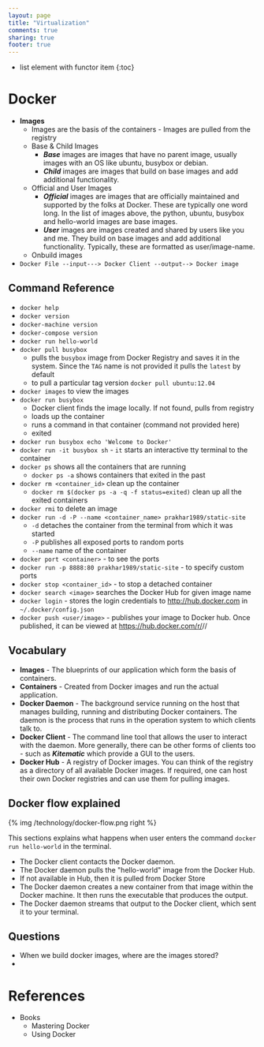 ```yaml
---
layout: page
title: "Virtualization"
comments: true
sharing: true
footer: true
---
```


* list element with functor item
{:toc}


# Docker

* __Images__
	* Images are the basis of the containers - Images are pulled from the registry
	* Base & Child Images
		* ***Base*** images are images that have no parent image, usually images with an OS like ubuntu, busybox or debian.
		* ***Child*** images are images that build on base images and add additional functionality.
	* Official and User Images
		* ***Official*** images are images that are officially maintained and supported by the folks at Docker. These are typically one word long. In the list of images above, the python, ubuntu, busybox and hello-world images are base images.
		* ***User*** images are images created and shared by users like you and me. They build on base images and add additional functionality. Typically, these are formatted as user/image-name.
	* Onbuild images
* `Docker File --input---> Docker Client --output--> Docker image`

## Command Reference

* `docker help`
* `docker version`
* `docker-machine version`
* `docker-compose version`
* `docker run hello-world`
* `docker pull busybox`
	* pulls the `busybox` image from Docker Registry and saves it in the system. Since the `TAG` name is not provided it pulls the `latest` by default
	* to pull a particular tag version `docker pull ubuntu:12.04`
* `docker images` to view the images
* `docker run busybox`
	* Docker client finds the image locally. If not found, pulls from registry
	* loads up the container
	* runs a command in that container (command not provided here)
	* exited
* `docker run busybox echo 'Welcome to Docker'`
* `docker run -it busybox sh` - `it` starts an interactive tty terminal to the container
* `docker ps` shows all the containers that are running
	* `docker ps -a` shows containers that exited in the past
* `docker rm <container_id>` clean up the container
	* `docker rm $(docker ps -a -q -f status=exited)` clean up all the exited containers
* `docker rmi` to delete an image
* `docker run -d -P --name <container_name> prakhar1989/static-site`
	* `-d` detaches the container from the terminal from which it was started
	* `-P` publishes all exposed ports to random ports
	* `--name` name of the container
* `docker port <container>` - to see the ports
* `docker run -p 8888:80 prakhar1989/static-site` - to specify custom ports
* `docker stop <container_id>` - to stop a detached container
* `docker search <image>` searches the Docker Hub for given image name
* `docker login` - stores the login credentials to http://hub.docker.com in `~/.docker/config.json`
* `docker push <user/image>` - publishes your image to Docker hub. Once published, it can be viewed at https://hub.docker.com/r/<user>/<image>/

## Vocabulary

* __Images__ - The blueprints of our application which form the basis of containers.
* __Containers__ - Created from Docker images and run the actual application.
* __Docker Daemon__ - The background service running on the host that manages building, running and distributing Docker containers. The daemon is the process that runs in the operation system to which clients talk to.
* __Docker Client__ - The command line tool that allows the user to interact with the daemon. More generally, there can be other forms of clients too - such as ***Kitematic*** which provide a GUI to the users.
* __Docker Hub__ - A registry of Docker images. You can think of the registry as a directory of all available Docker images. If required, one can host their own Docker registries and can use them for pulling images.

## Docker flow explained

{% img /technology/docker-flow.png right %}

This sections explains what happens when user enters the command `docker run hello-world` in the terminal.

* The Docker client contacts the Docker daemon.
* The Docker daemon pulls the "hello-world" image from the Docker Hub. 
* If not available in Hub, then it is pulled from Docker Store
* The Docker daemon creates a new container from that image within the Docker machine. It then runs the executable that produces the output.
* The Docker daemon streams that output to the Docker client, which sent it to your terminal.

## Questions

* When we build docker images, where are the images stored?
* 

# References

* Books
	* Mastering Docker
	* Using Docker